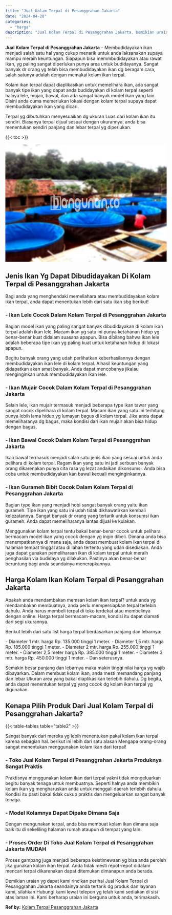 ```yaml
---
title: "Jual Kolam Terpal di Pesanggrahan Jakarta"
date: "2024-04-20"
categories: 
  - "harga"
description: "Jual Kolam Terpal di Pesanggrahan Jakarta. Demikian uraian yg dapat kami rincikan perihal Jual Kolam Terpal di Pesanggrahan Jakarta seandainya anda tertarik..."
---
```


**Jual Kolam Terpal di Pesanggrahan Jakarta** – Membudidayakan ikan menjadi salah satu hal yang cukup menarik untuk anda laksanakan supaya mampu meraih keuntungan. Siapapun bisa memmbudidayakan atau rawat ikan, yg paling sangat diperlukan punya area untuk budidayanya. Sangat banyak dr orang yg telah bisa membudidayakan ikan dg beragam cara, salah satunya adalah dengan memakai kolam ikan terpal.

Kolam ikan terpal dapat diaplikasikan untuk memelihara ikan, ada sangat banyak tipe ikan yang dapat anda budidayakan di kolam terpal seperti halnya lele, mujair, bawal, dan ada sangat banyak model ikan yang lain. Disini anda cuma memerlukan lokasi dengan kolam terpal supaya dapat membudidayakan ikan yang dicari.

Terpal yg dibutuhkan menyesuaikan dg ukuran Luas dari kolam ikan itu sendiri. Biasanya terpal dijual sesuai dengan ukurannya, anda bisa menentukan sendiri panjang dan lebar terpal yg diperlukan.

{{< toc >}}

![Jual Kolam Terpal di Pesanggrahan Jakarta](/images/jual-kolam-terpal-37.png)

## Jenis Ikan Yg Dapat Dibudidayakan Di Kolam Terpal di Pesanggrahan Jakarta

Bagi anda yang menghendaki memeliahara atau membudidayakan kolam ikan terpal, anda dapat menentukan lebih dari satu ikan sbg berikut!

### \- Ikan Lele Cocok Dalam Kolam Terpal di Pesanggrahan Jakarta

Bagian model ikan yang paling sangat banyak dibudidayakan di kolam ikan terpal adalah ikan lele. Macam ikan yg satu ini punya ketahanan hidup yg benar-benar kuat didalam suasana apapun. Bisa dibilang bahwa ikan lele adalah beberapa tipe ikan yg paling kuat untuk ketahanan hidup di lokasi apapun.

Begitu banyak orang yang udah perlihatkan keberhasilannya dengan membudidayakan ikan lele di kolam terpal. Alhasil keuntungan yang didapatkan akan amat banyak. Anda dapat mencobanya jikalau menginginkan untuk membudidayakan ikan lele.

### \- Ikan Mujair Cocok Dalam Kolam Terpal di Pesanggrahan Jakarta

Selain lele, ikan mujair termasuk menjadi beberapa type ikan tawar yang sangat cocok dipelihara di kolam terpal. Macam ikan yang satu ini terhitung punya lebih lama hidup yg lumayan bagus di kolam terpal. Jika anda dapat memeliharanya dg bagus, maka kondisi dari ikan mujair akan bisa hidup dengan bagus.

### \- Ikan Bawal Cocok Dalam Kolam Terpal di Pesanggrahan Jakarta

Ikan bawal termasuk menjadi salah satu jenis ikan yang sesuai untuk anda pelihara di kolam terpal. Ragam ikan yang satu ini jadi serbuan banyak orang dikarenakan punya cita rasa yg lezat andaikan dikonsumsi. Anda bisa coba untuk membudidayakan kan bawal kecuali menginginkannya.

### \- Ikan Gurameh Bibit Cocok Dalam Kolam Terpal di Pesanggrahan Jakarta

Bagian type ikan yang menjadi hobi sangat banyak orang yaitu ikan gurameh. Tipe ikan yang satu ini udah tidak dikhawatirkan kembali kelezatannya. Sangat banyak dr orang yang tertarik untuk konsumsi ikan gurameh. Anda dapat memeliharanya lantas dijual ke kulakan.

Menggunakan kolam terpal tentu bakal benar-benar cocok untuk pelihara bermacam model ikan yang cocok dengan yg ingin dibeli. Dimana anda bisa menempatkannya di mana saja, anda dapat membuat kolam ikan terpal di halaman tempat tinggal atau di lahan tertentu yang udah disediakan. Anda juga dapat gunakan pemeliharaan ikan di kolam terpal untuk meraih penghasilan via budidaya yg dilakukan. Pastinya akan benar-benar beruntung bagi anda seandainya menerapkannya.

## Harga Kolam Ikan Kolam Terpal di Pesanggrahan Jakarta

Apakah anda mendambakan memsan kolam ikan terpal? untuk anda yg mendambakan membuatnya, anda perlu mempersiapkan terpal terlebih dahulu. Anda harus membeli terpal di toko terdekat atau membelinya dengan online. Harga terpal bermacam-macam, kondisi itu dapat diamati dari segi ukurannya.

Berikut lebih dari satu list harga terpal berdasarkan panjang dan lebarnya:

\- Diameter 1 mtr. harga Rp. 135.000 tinggi 1 meter. - Diameter 1,5 mtr. harga Rp. 185.000 tinggi 1 meter. - Diameter 2 mtr. harga Rp. 255.000 tinggi 1 meter. - Diameter 2,5 meter harga Rp. 385.000 tinggi 1 meter. - Diameter 3 mtr. harga Rp. 450.000 tinggi 1 meter. - Dan seterusnya.

Semakin besar panjang dan lebarnya maka makin tinggi nilai harga yg wajib dibayarkan. Dalam membuat kolam ikan, anda mesti memandang panjang dan lebar Ukuran area yang bakal diaplikasikan terlebih dahulu. Dg begitu, anda dapat menentukan terpal yg yang cocok dg kolam ikan terpal yg digunakan.

## Kenapa Pilih Produk Dari Jual Kolam Terpal di Pesanggrahan Jakarta?

{{< table-tables table="table2" >}}

Sangat banyak dari mereka yg lebih menentukan pakai kolam ikan terpal karena sebagian hal. berikut ini lebih dari satu alasan Mengapa orang-orang sangat menentukan menggunakan kolam ikan dari terpal!

### \- Toko Jual Kolam Terpal di Pesanggrahan Jakarta Produknya Sangat Praktis

Praktisnya menggunakan kolam ikan dari terpal yakni tidak mengeluarkan begitu banyak tenaga untuk membuatnya. Seperti halnya anda membikin kolam ikan yg mengharuskan anda untuk menggali daerah terlebih dahulu. Kondisi itu pasti bakal tidak cukup praktis dan mengeluarkan sangat banyak tenaga.

### \- Model Kolamnya Dapat Dipake Dimana Saja

Dengan mengunakan terpal, anda bisa membuat kolam ikan dimana saja baik itu di sekeliling halaman rumah ataupun di tempat yang lain.

### \- Proses Order Di Toko Jual Kolam Terpal di Pesanggrahan Jakarta MUDAH

Proses gampang juga menjadi beberapa keistimewaan yg bisa anda peroleh jika gunakan kolam ikan terpal. Anda tidak mesti repot-repot didalam mencari terpal dikarenakan dapat ditemukan dimanapun anda berada.

Demikian uraian yg dapat kami rincikan perihal Jual Kolam Terpal di Pesanggrahan Jakarta seandainya anda tertarik dg produk dan layanan kami, silahkan Hubungi kami lewat telepon yg telah kami sediakan di sisi atas laman ini. Kami berharap uraian ini berguna untuk anda, terimakasih.

**Ref by:** [Kolam Terpal Pesanggrahan Jakarta](https://id.wikipedia.org/wiki/Kolam)
